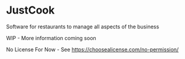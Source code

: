 # JustCook
Software for restaurants to manage all aspects of the business

WIP - More information coming soon

No License For Now - See https://choosealicense.com/no-permission/
